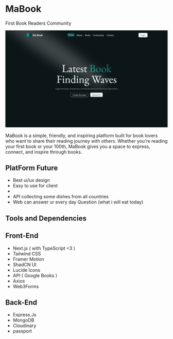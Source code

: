 # MaBook

First Book Readers Community

![Screenshot](/Front-End/public/Ma_Book.png)

MaBook is a simple, friendly, and inspiring platform built for book lovers who want to share their reading journey with others. Whether you’re reading your first book or your 100th, MaBook gives you a space to express, connect, and inspire through books.

## PlatForm Future

- Best ui/ux design
- Easy to use for client 
- 
- API collecting some dishes from all countries
- Web can answer ur every day Question (what i will eat today)

## Tools and Dependencies

## Front-End

- Next.js ( with TypeScript <3 )
- Tailwind CSS
- Framer Motion
- ShadCN UI
- Lucide Icons
- API ( Google Books )
- Axios
- Web3Forms

## Back-End

- Express.Js
- MongoDB
- Cloudinary
- passport
